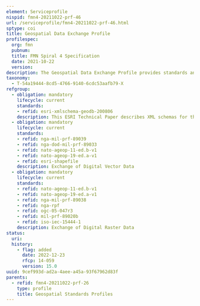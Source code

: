 ```yaml
---
element: Serviceprofile
nispid: fmn4-20211022-prf-46
url: /serviceprofile/fmn4-20211022-prf-46.html
sptype: coi
title: Geospatial Data Exchange Profile
profilespec:
  org: fmn
  pubnum: 
  title: FMN Spiral 4 Specification
  date: 2021-10-22
  version: 
description: The Geospatial Data Exchange Profile provides standards and guidance in support of Geospatial Services to produce and exchange geospatial data between different participants using standardized exchange formats. These datasets will be loaded into specialized geospatial information systems (GIS) and published via standardized web services.
taxonomy:
  - T-54a19444-8cd5-4766-9140-6cdc53aafb79-X
refgroup:
  - obligation: mandatory
    lifecycle: current
    standards: 
    - refid: esri-xmlschema-geodb-200806
    description: This ESRI Technical Paper describes XML schemas for the Geodatabase in order to enable exchange of digital geospatial data. In contrary to the ESRI Arc Geodatabase (File-based), this document is freely available to the public and does not require vendor-specific licenses.
  - obligation: mandatory
    lifecycle: current
    standards: 
    - refid: nga-mil-prf-89039
    - refid: nga-dod-mil-prf-89033
    - refid: nato-ageop-11-ed.b-v1
    - refid: nato-ageop-19-ed.a-v1
    - refid: esri-shapefile
    description: Exchange of Digital Vector Data
  - obligation: mandatory
    lifecycle: current
    standards: 
    - refid: nato-ageop-11-ed.b-v1
    - refid: nato-ageop-19-ed.a-v1
    - refid: nga-mil-prf-89038
    - refid: nga-rpf
    - refid: ogc-05-047r3
    - refid: mil-prf-89020b
    - refid: iso-iec-15444-1
    description: Exchange of Digital Raster Data
status:
  uri: 
  history: 
    - flag: added
      date: 2022-12-23
      rfcp: 14-059
      version: 15.0
uuid: 9cef993d-ad2a-4aee-a45a-93f67962d83f
parents:
  - refid: fmn4-20211022-prf-26
    type: profile
    title: Geospatial Standards Profiles
---
```


